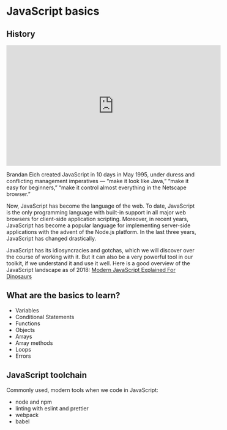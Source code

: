 # JavaScript basics

## History

<iframe width="560" height="315" src="https://www.youtube-nocookie.com/embed/Sh6lK57Cuk4" frameborder="0" allow="accelerometer; autoplay; encrypted-media; gyroscope; picture-in-picture" allowfullscreen></iframe>

Brandan Eich created JavaScript in 10 days in May 1995, under duress and conflicting management imperatives — “make it look like Java,” “make it easy for beginners,” “make it control almost everything in the Netscape browser.”

Now, JavaScript has become the language of the web. To date, JavaScript is the only programming language with built-in support in all major web browsers for client-side application scripting. Moreover, in recent years, JavaScript has become a popular language for implementing server-side applications with the advent of the Node.js platform. In the last three years, JavaScript has changed drastically.

JavaScript has its idiosyncracies and gotchas, which we will discover over the course of working with it. But it can also be a very powerful tool in our toolkit, if we understand it and use it well.
Here is a good overview of the JavaScript landscape as of 2018:
[Modern JavaScript Explained For Dinosaurs](https://medium.com/the-node-js-collection/modern-javascript-explained-for-dinosaurs-f695e9747b70)

## What are the basics to learn?

- Variables
- Conditional Statements
- Functions
- Objects
- Arrays
- Array methods
- Loops
- Errors

## JavaScript toolchain

Commonly used, modern tools when we code in JavaScript:

- node and npm
- linting with eslint and prettier
- webpack
- babel

